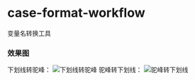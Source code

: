 # case-format-workflow
变量名转换工具

### 效果图

下划线转驼峰：
![下划线转驼峰](https://github.com/loodeer/case-format-workflow/blob/master/extra/1.png)
驼峰转下划线：
![驼峰转下划线](https://github.com/loodeer/case-format-workflow/blob/master/extra/2.png)